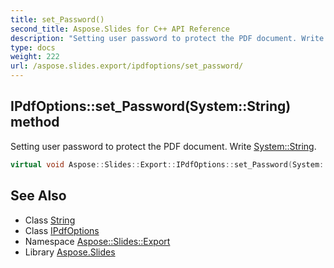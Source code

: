 ```yaml
---
title: set_Password()
second_title: Aspose.Slides for C++ API Reference
description: "Setting user password to protect the PDF document. Write System::String."
type: docs
weight: 222
url: /aspose.slides.export/ipdfoptions/set_password/
---
```

## IPdfOptions::set_Password(System::String) method


Setting user password to protect the PDF document. Write [System::String](../../../system/string/).

```cpp
virtual void Aspose::Slides::Export::IPdfOptions::set_Password(System::String value)=0
```

## See Also

* Class [String](../../../system/string/)
* Class [IPdfOptions](../)
* Namespace [Aspose::Slides::Export](../../)
* Library [Aspose.Slides](../../../)